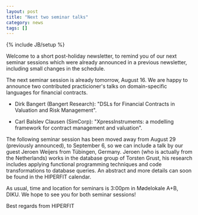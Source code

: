 ```yaml
---
layout: post
title: "Next two seminar talks"
category: news
tags: []
---
```

{% include JB/setup %}

Welcome to a short post-holiday newsletter, to remind you of our next
seminar sessions which were already announced in a previous
newsletter, including small changes in the schedule.

The next seminar session is already tomorrow, August 16. We are happy
to announce two contributed practicioner's talks on domain-specific
languages for financial contracts.

- Dirk Bangert (Bangert Research): "DSLs for Financial Contracts in
  Valuation and Risk Management".

- Carl Balslev Clausen (SimCorp): "XpressInstruments: a modelling
  framework for contract management and valuation".

The following seminar session has been moved away from August 29
(previously announced), to September 6, so we can include a talk by
our guest Jeroen Weijers from Tübingen, Germany. Jeroen (who is
actually from the Netherlands) works in the database group of Torsten
Grust, his research includes applying functional programming
techniques and code transformations to database queries. An abstract
and more details can soon be found in the HIPERFIT calendar.

As usual, time and location for seminars is 3:00pm in Mødelokale A+B,
DIKU. We hope to see you for both seminar sessions!

Best regards from HIPERFIT